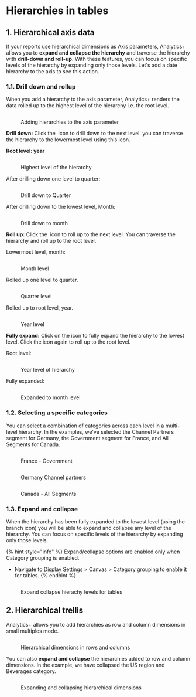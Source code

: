 # Hierarchies in tables

## 1. Hierarchical axis data

If your reports use hierarchical dimensions as Axis parameters,  Analytics+ allows you to **expand and collapse the hierarchy** and traverse the hierarchy with **drill-down and roll-up**. With these features, you can focus on specific levels of the hierarchy by expanding only those levels. Let's add a date hierarchy to the axis to see this action.

### 1.1. Drill down and rollup

When you add a hierarchy to the axis parameter, Analytics+ renders the data rolled up to the highest level of the hierarchy i.e. the root level.

<figure><img src="../../.gitbook/assets/image (679).png" alt=""><figcaption><p>Adding hierarchies to the axis parameter</p></figcaption></figure>

**Drill down:** Click the <img src="../../.gitbook/assets/image (623).png" alt="" data-size="line"> icon to drill down to the next level. you can traverse the hierarchy to the lowermost level using this icon. &#x20;

**Root level: year**

<figure><img src="../../.gitbook/assets/image (680).png" alt=""><figcaption><p>Highest level of the hierarchy</p></figcaption></figure>

After drilling down one level to quarter:

<figure><img src="../../.gitbook/assets/image (681).png" alt=""><figcaption><p>Drill down to Quarter</p></figcaption></figure>

After drilling down to the lowest level, Month:

<figure><img src="../../.gitbook/assets/image (682).png" alt=""><figcaption><p>Drill down to month</p></figcaption></figure>

**Roll up:** Click the <img src="../../.gitbook/assets/image (622).png" alt="" data-size="line"> icon to roll up to the next level. You can traverse the hierarchy and roll up to the root level.

Lowermost level, month:

<figure><img src="../../.gitbook/assets/image (683).png" alt=""><figcaption><p>Month level</p></figcaption></figure>

Rolled up one level to quarter.

<figure><img src="../../.gitbook/assets/image (684).png" alt=""><figcaption><p>Quarter level</p></figcaption></figure>

Rolled up to root level, year.

<figure><img src="../../.gitbook/assets/image (685).png" alt=""><figcaption><p>Year level</p></figcaption></figure>

**Fully expand:** Click on the <img src="../../.gitbook/assets/image (619).png" alt="" data-size="line">icon to fully expand the hierarchy to the lowest level. Click the icon again to roll up to the root level.

Root level:

<figure><img src="../../.gitbook/assets/image (688).png" alt=""><figcaption><p>Year level of hierarchy</p></figcaption></figure>

Fully expanded:

<figure><img src="../../.gitbook/assets/image (689).png" alt=""><figcaption><p>Expanded to month level</p></figcaption></figure>

### 1.2. Selecting a specific categories

You can select a combination of categories across each level in a multi-level hierarchy. In the examples, we've selected the Channel Partners segment for Germany, the Government segment for France, and All Segments for Canada.&#x20;

<div><figure><img src="../../.gitbook/assets/2024-04-01_11h30_34.png" alt=""><figcaption><p>France - Government</p></figcaption></figure> <figure><img src="../../.gitbook/assets/2024-04-01_11h31_38 (1).png" alt=""><figcaption><p>Germany Channel partners</p></figcaption></figure></div>

<figure><img src="../../.gitbook/assets/2024-04-01_11h28_50.png" alt=""><figcaption><p>Canada - All Segments</p></figcaption></figure>

### 1.3. Expand and collapse

When the hierarchy has been fully expanded to the lowest level (using the branch icon) you will be able to expand and collapse any level of the hierarchy. You can focus on specific levels of the hierarchy by expanding only those levels.

{% hint style="info" %}
Expand/collapse options are enabled only when Category grouping is enabled.&#x20;

* Navigate to Display Settings > Canvas > Category grouping to enable it for tables.
{% endhint %}

<figure><img src="../../.gitbook/assets/image (678).png" alt=""><figcaption><p>Expand collapse hierachy levels for tables</p></figcaption></figure>

## 2. Hierarchical trellis

Analytics+ allows you to add hierarchies as row and column dimensions in small multiples mode.&#x20;

<figure><img src="../../.gitbook/assets/image (611).png" alt=""><figcaption><p>Hierarchical dimensions in rows and columns</p></figcaption></figure>

You can also **expand and collapse** the hierarchies added to row and column dimensions. In the example, we have collapsed the US region and Beverages category.

<figure><img src="../../.gitbook/assets/image (612).png" alt=""><figcaption><p>Expanding and collapsing hierarchical dimensions</p></figcaption></figure>
